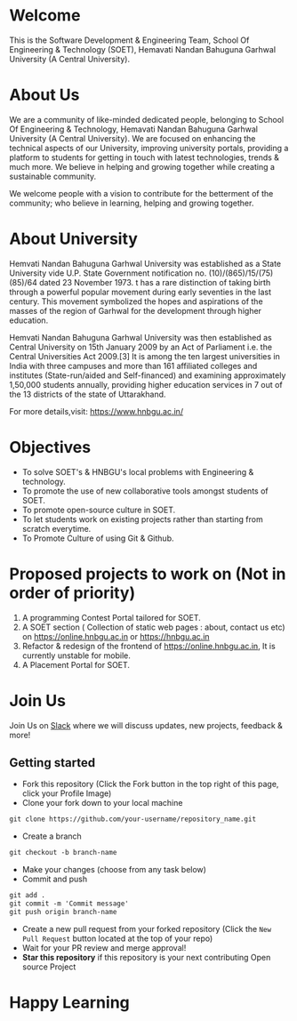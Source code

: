 # Welcome

This is the Software Development & Engineering Team, School Of Engineering & Technology (SOET), Hemavati Nandan Bahuguna Garhwal University (A Central University).

# About Us

We are a community of like-minded dedicated people, belonging to School Of Engineering & Technology, Hemavati Nandan Bahuguna Garhwal University (A Central University). We are focused on enhancing the technical aspects of our University, improving university portals, providing a platform to students for getting in touch with latest technologies, trends & much more. We believe in helping and growing together while creating a sustainable community.

We welcome people with a vision to contribute for the betterment of the community; who believe in learning, helping and growing together.

# About University

Hemvati Nandan Bahuguna Garhwal University was established as a State University vide U.P. State Government notification no. (10)/(865)/15/(75)(85)/64 dated 23 November 1973. t has a rare distinction of taking birth through a powerful popular movement during early seventies in the last century. This movement symbolized the hopes and aspirations of the masses of the region of Garhwal for the development through higher education.

Hemvati Nandan Bahuguna Garhwal University was then  established as Central University on 15th January 2009 by an Act of Parliament i.e. the Central Universities Act 2009.[3] It is among the ten largest universities in India with three campuses and more than 161 affiliated colleges and institutes (State-run/aided and Self-financed) and examining approximately 1,50,000 students annually, providing higher education services in 7 out of the 13 districts of the state of Uttarakhand.

For more details,visit: https://www.hnbgu.ac.in/

# Objectives

* To solve SOET's & HNBGU's local problems with Engineering & technology.
* To promote the use of new collaborative tools amongst students of SOET.
* To promote open-source culture in SOET.
* To let students work on existing projects rather than starting from scratch everytime.
* To Promote Culture of using Git & Github.

# Proposed projects to work on (Not in order of priority)

1. A programming Contest Portal tailored for SOET.
2. A SOET section ( Collection of static web pages : about, contact us etc) on https://online.hnbgu.ac.in or https://hnbgu.ac.in
3. Refactor & redesign of the frontend of https://online.hnbgu.ac.in, It is currently unstable for mobile.
4. A Placement Portal for SOET.

# Join Us

Join Us on [Slack](https://join.slack.com/t/softwaredevte-hcy9017/shared_invite/zt-huoabhqs-07lskm~6GBdYnllh7gmM4g) where we will discuss updates, new projects, feedback & more!

## Getting started
* Fork this repository (Click the Fork button in the top right of this page, click your Profile Image)
* Clone your fork down to your local machine

```markdown
git clone https://github.com/your-username/repository_name.git
```

* Create a branch

```markdown
git checkout -b branch-name
```

* Make your changes (choose from any task below)
* Commit and push

```markdown
git add .
git commit -m 'Commit message'
git push origin branch-name
```

* Create a new pull request from your forked repository (Click the `New Pull Request` button located at the top of your repo)
* Wait for your PR review and merge approval!
* __Star this repository__ if this repository is your next contributing Open source Project 


# Happy Learning 

